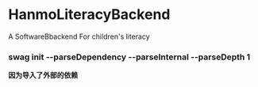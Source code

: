 # HanmoLiteracyBackend
 A  SoftwareBbackend For children's literacy
### swag init --parseDependency --parseInternal --parseDepth 1
**因为导入了外部的依赖**
